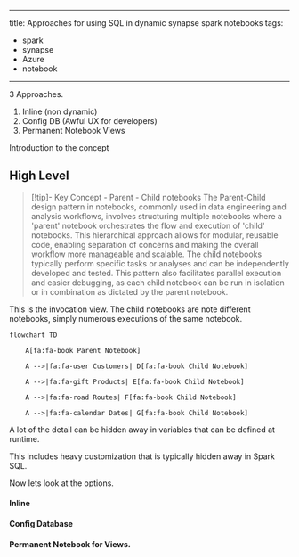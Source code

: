 
---
title: Approaches for using SQL in dynamic synapse spark notebooks
tags:
  - spark
  - synapse
  - Azure
  - notebook
---

3 Approaches.

1. Inline (non dynamic)
2. Config DB (Awful UX for developers)
3. Permanent Notebook Views

Introduction to the concept
## High Level

> [!tip]- Key Concept - Parent - Child notebooks
> The Parent-Child design pattern in notebooks, commonly used in data engineering and analysis workflows, involves structuring multiple notebooks where a 'parent' notebook orchestrates the flow and execution of 'child' notebooks. This hierarchical approach allows for modular, reusable code, enabling separation of concerns and making the overall workflow more manageable and scalable. The child notebooks typically perform specific tasks or analyses and can be independently developed and tested. This pattern also facilitates parallel execution and easier debugging, as each child notebook can be run in isolation or in combination as dictated by the parent notebook.


This is the invocation view. The child notebooks are note different notebooks, simply numerous executions of the same notebook.

```mermaid
flowchart TD

    A[fa:fa-book Parent Notebook]

    A -->|fa:fa-user Customers| D[fa:fa-book Child Notebook]

    A -->|fa:fa-gift Products| E[fa:fa-book Child Notebook]

    A -->|fa:fa-road Routes| F[fa:fa-book Child Notebook]

    A -->|fa:fa-calendar Dates| G[fa:fa-book Child Notebook]
```

A lot of the detail can be hidden away in variables that can be defined at runtime. 

This includes heavy customization that is typically hidden away in Spark SQL.

Now lets look at the options.

#### Inline

#### Config Database

#### Permanent Notebook for Views.